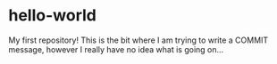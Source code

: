 # hello-world
My first repository!
This is the bit where I am trying to write a COMMIT message, however I really have no idea what is going on...
